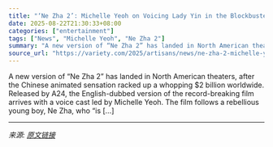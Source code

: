 ```yaml
---
title: "‘Ne Zha 2’: Michelle Yeoh on Voicing Lady Yin in the Blockbuster Sequel: ‘She’s the Whole Package’ of Being a ‘Woman, Wife and Warrior’"
date: 2025-08-22T21:30:33+08:00
categories: ["entertainment"]
tags: ["News", "Michelle Yeoh", "Ne Zha 2"]
summary: "A new version of “Ne Zha 2” has landed in North American theaters, after the Chinese animated sensation racked up a whopping $2 billion worldwide. Released by A24, the English-dubbed version of the re"
source_url: "https://variety.com/2025/artisans/news/ne-zha-2-michelle-yeoh-lady-yin-1236496004/"
---
```


A new version of “Ne Zha 2” has landed in North American theaters, after the Chinese animated sensation racked up a whopping $2 billion worldwide. Released by A24, the English-dubbed version of the record-breaking film arrives with a voice cast led by Michelle Yeoh. The film follows a rebellious young boy, Ne Zha, who “is [&#8230;]

---

*来源: [原文链接](https://variety.com/2025/artisans/news/ne-zha-2-michelle-yeoh-lady-yin-1236496004/)*
